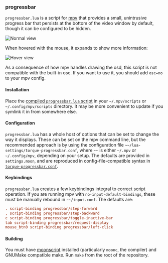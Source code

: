 ### progressbar

`progressbar.lua` is a script for [mpv][mpv] that provides a small,
unintrusive progress bar that persists at the bottom of the video window
by default, though it can be configured to be hidden.

![Normal view][normal]

When hovered with the mouse, it expands to show more information:

![Hover view][hover]

As a consequence of how mpv handles drawing the osd, this script is not
compatible with the built-in osc. If you want to use it, you should add
`osc=no` to your mpv config.

#### Installation

Place the [compiled `progressbar.lua` script][build] in your
`~/.mpv/scripts` or `~/.config/mpv/scripts` directory. It may be more
convenient to update if you symlink it in from somewhere else.

#### Configuration

`progressbar.lua` has a whole host of options that can be set to change
the way it displays. These can be set on the mpv command line, but the
recommended approach is by using the configuration file
`~~/lua-settings/torque-progressbar.conf`, where `~~` is either `~/.mpv`
or `~/.config/mpv`, depending on your setup. The defaults are provided
in `settings.moon`, and are reproduced in config-file-compatible syntax
in [`torque-progressbar.conf`][conf-example].

#### Keybindings

`progressbar.lua` creates a few keybindings integral to correct script
operation. If you are running mpv with `no-input-default-bindings`,
these must be manually rebound in `~~/input.conf`. The defaults are:

```ini
. script-binding progressbar/step-forward
, script-binding progressbar/step-backward
c script-binding progressbar/toggle-inactive-bar
tab script-binding progressbar/request-display
mouse_btn0 script-binding progressbar/left-click
```

#### Building

You must have [moonscript][moonscript] installed (particularly `moonc`,
the compiler) and GNUMake compatible make. Run `make` from the root of
the repository.

[normal]: https://github.com/squaresmile/mpv-progressbar/raw/images/normal.png
[conf-example]: https://github.com/squaresmile/mpv-progressbar/blob/master/torque-progressbar.conf
[hover]: https://github.com/squaresmile/mpv-progressbar/raw/images/hover.png
[build]: https://raw.githubusercontent.com/squaresmile/mpv-progressbar/build/progressbar.lua
[mpv]: http://mpv.io
[moonscript]: http://moonscript.org

